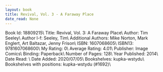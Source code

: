 ```yaml
---
layout: book
title: Revival, Vol. 3 - A Faraway Place
date_read: None
---
```


Book Id: 18809215\ 
Title: Revival, Vol. 3: A Faraway Place\ 
Author: Tim Seeley\ 
Author l-f: Seeley, Tim\ 
Additional Authors: Mike Norton, Mark Englert, Art Baltazar, Jenny Frison\ 
ISBN: 1607068605\ 
ISBN13: 9781607068600\ 
My Rating: 0\ 
Average Rating: 4.01\ 
Publisher: Image Comics\ 
Binding: Paperback\ 
Number of Pages: 128\ 
Year Published: 2014\ 
Date Read: \ 
Date Added: 2020/07/05\ 
Bookshelves: kupka-wstydu\ 
Bookshelves with positions: kupka-wstydu (#1692)\ 

